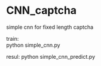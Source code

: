 # CNN_captcha
simple cnn for fixed length captcha

train:  
       python simple_cnn.py
        
resul:
      python simple_cnn_predict.py
